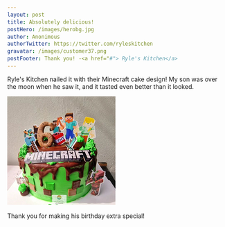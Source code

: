 ```yaml
---
layout: post
title: Absolutely delicious!
postHero: /images/herobg.jpg
author: Anonimous
authorTwitter: https://twitter.com/ryleskitchen
gravatar: /images/customer37.png
postFooter: Thank you! -<a href="#"> Ryle's Kitchen</a>
---
```



Ryle's Kitchen nailed it with their Minecraft cake design! My son was over the moon when he saw it, and it tasted even better than it looked.

<img class="pull-left" src="/images/041523-2.png" alt="minecraft cake"><br>

Thank you for making his birthday extra special!